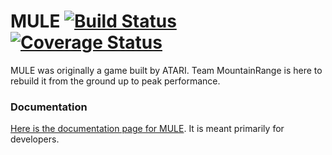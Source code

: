 # MULE [![Build Status](https://circleci.com/gh/MountainRange/MULE.svg?&style=svg)](https://circleci.com/gh/MountainRange/MULE) [![Coverage Status](https://coveralls.io/repos/MountainRange/MULE/badge.svg?branch=master&service=github)](https://coveralls.io/github/MountainRange/MULE?branch=master)

MULE was originally a game built by ATARI. Team MountainRange is here to rebuild it from the ground up to peak performance.

### Documentation
[Here is the documentation page for MULE](https://mountainrange.github.io/MULE/documentation.html). It is meant primarily for developers.
